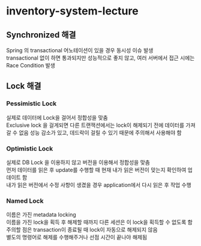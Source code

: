 # inventory-system-lecture

## Synchronized 해결
Spring 의 transactional 어노테이션이 있을 경우 동시성 이슈 발생  
transactional 없이 하면 통과되지만 성능적으로 좋지 않고, 여러 서버에서 접근 시에는 Race Condition 발생

## Lock 해결
### Pessimistic Lock
실제로 데이터에 Lock을 걸어서 정합성을 맞춤  
Exclusive lock 을 걸게되면 다른 트랜잭션에서는 lock이 해제되기 전에 데이터를 가져갈 수 없음
성능 감소가 있고, 데드락이 걸릴 수 있기 때문에 주의해서 사용해야 함

### Optimistic Lock
실제로 DB Lock 을 이용하지 않고 버전을 이용해서 정합성을 맞춤  
먼저 데이터를 읽은 후 update를 수행할 때 현재 내가 읽은 버전이 맞는지 확인하여 업데이트 함  
내가 읽은 버전에서 수정 사항이 생겼을 경우 application에서 다시 읽은 후 작업 수행

### Named Lock
이름은 가진 metadata locking  
이름을 가진 lock을 획득 후 해제할 때까지 다른 세션은 이 lock을 획득할 수 없도록 함  
주의할 점은 transaction이 종료될 때 lock이 자동으로 해제되지 않음  
별도의 명령어로 해제를 수행해주거나 선점 시간이 끝나야 해제됨
